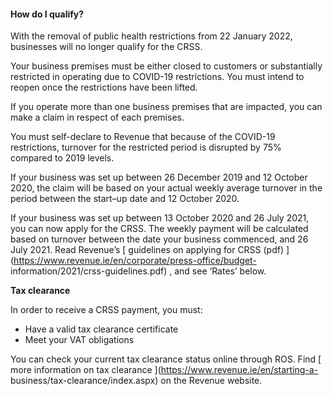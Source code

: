 ####  How do I qualify?

With the removal of public health restrictions from 22 January 2022,
businesses will no longer qualify for the CRSS.

Your business premises must be either closed to customers or substantially
restricted in operating due to COVID-19 restrictions. You must intend to
reopen once the restrictions have been lifted.

If you operate more than one business premises that are impacted, you can make
a claim in respect of each premises.

You must self-declare to Revenue that because of the COVID-19 restrictions,
turnover for the restricted period is disrupted by 75% compared to 2019
levels.

If your business was set up between 26 December 2019 and 12 October 2020, the
claim will be based on your actual weekly average turnover in the period
between the start–up date and 12 October 2020.

If your business was set up between 13 October 2020 and 26 July 2021, you can
now apply for the CRSS. The weekly payment will be calculated based on
turnover between the date your business commenced, and 26 July 2021. Read
Revenue’s [ guidelines on applying for CRSS (pdf)
](https://www.revenue.ie/en/corporate/press-office/budget-
information/2021/crss-guidelines.pdf) , and see ‘Rates’ below.

**Tax clearance**

In order to receive a CRSS payment, you must:

  * Have a valid tax clearance certificate 
  * Meet your VAT obligations 

You can check your current tax clearance status online through ROS. Find [
more information on tax clearance ](https://www.revenue.ie/en/starting-a-
business/tax-clearance/index.aspx) on the Revenue website.
